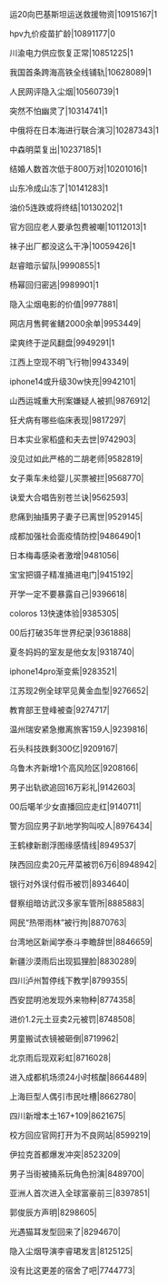 运20向巴基斯坦运送救援物资|10915167|1

hpv九价疫苗扩龄|10891177|0

川渝电力供应恢复正常|10851225|1

我国首条跨海高铁全线铺轨|10628089|1

人民网评隐入尘烟|10560739|1

突然不怕幽灵了|10314741|1

中俄将在日本海进行联合演习|10287343|1

中森明菜复出|10237185|1

结婚人数首次低于800万对|10201016|1

山东冷成山冻了|10141283|1

油价5连跌或将终结|10130202|1

官方回应老人要承包费被嘲|10112013|1

袜子出厂都没这么干净|10059426|1

赵睿暗示留队|9990855|1

杨幂回归密逃|9989901|1

隐入尘烟电影的价值|9977881|

网店月售鳄雀鳝2000余单|9953449|

梁爽终于逆风翻盘|9949291|1

江西上空现不明飞行物|9943349|

iphone14或升级30w快充|9942101|

山西运城重大刑案嫌疑人被抓|9876912|

狂犬病有哪些临床表现|9817297|

日本实业家稻盛和夫去世|9742903|

没见过如此严格的二胡老师|9582819|

女子乘车未给婴儿买票被拦|9568770|

诀爱大合唱告别苍兰诀|9562593|

悲痛到抽搐男子妻子已离世|9529145|

成都加强社会面疫情防控|9486490|1

日本梅毒感染者激增|9481056|

宝宝把镊子精准捅进电门|9415192|

开学一定不要暴露自己|9396618|

coloros 13快速体验|9385305|

00后打破35年世界纪录|9361888|

夏冬妈妈的室友是他女友|9318740|

iphone14pro渐变紫|9283521|

江苏现2例全球罕见黄金血型|9276652|

教育部王登峰被查|9274717|

温州瑞安紧急撤离旅客159人|9239816|

石头科技跌剩300亿|9209167|

乌鲁木齐新增1个高风险区|9208166|

男子出轨欲追回16万彩礼|9142603|

00后噶羊少女直播回应走红|9140711|

警方回应男子趴地学狗叫咬人|8976434|

王鹤棣新剧浮图缘感情线|8949537|

陕西回应卖20元芹菜被罚6万6|8948942|

银行对外误付假币被罚|8934640|

督察组暗访武汉多家车管所|8885883|

网民“热带雨林”被行拘|8870763|

台湾地区新闻学泰斗李瞻辞世|8846659|

新疆沙漠雨后出现狐狸脸|8830289|

四川泸州暂停线下教学|8799355|

西安昆明池发现外来物种|8774358|

进价1.2元土豆卖2元被罚|8748508|

男童搬试衣镜被砸倒|8719962|

北京雨后现双彩虹|8716028|

进入成都机场须24小时核酸|8664489|

上海巨型人偶引市民吐槽|8662780|

四川新增本土167+109|8621675|

校方回应官网打开为不良网站|8599219|

伊拉克首都爆发冲突|8523209|

男子当街被捅系玩角色扮演|8489700|

亚洲人首次进入全球富豪前三|8397851|

郭俊辰方声明|8298605|

光遇猫耳发型回来了|8294670|

隐入尘烟导演李睿珺发言|8125125|

没有比这更差的宿舍了吧|7744773|

